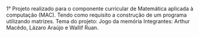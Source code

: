 1° Projeto realizado para o componente curricular de Matemática aplicada à computação (MAC). Tendo como requisito a construção de um programa utilizando matrizes. Tema do projeto: Jogo da memória Integrantes: Arthur Macêdo, Lázaro Araújo e Wallif Ruan.
